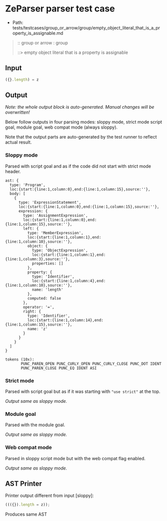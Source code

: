 # ZeParser parser test case

- Path: tests/testcases/group_or_arrow/group/empty_object_literal_that_is_a_property_is_assignable.md

> :: group or arrow : group
>
> ::> empty object literal that is a property is assignable

## Input

`````js
({}.length) = z
`````

## Output

_Note: the whole output block is auto-generated. Manual changes will be overwritten!_

Below follow outputs in four parsing modes: sloppy mode, strict mode script goal, module goal, web compat mode (always sloppy).

Note that the output parts are auto-generated by the test runner to reflect actual result.

### Sloppy mode

Parsed with script goal and as if the code did not start with strict mode header.

`````
ast: {
  type: 'Program',
  loc:{start:{line:1,column:0},end:{line:1,column:15},source:''},
  body: [
    {
      type: 'ExpressionStatement',
      loc:{start:{line:1,column:0},end:{line:1,column:15},source:''},
      expression: {
        type: 'AssignmentExpression',
        loc:{start:{line:1,column:0},end:{line:1,column:15},source:''},
        left: {
          type: 'MemberExpression',
          loc:{start:{line:1,column:1},end:{line:1,column:10},source:''},
          object: {
            type: 'ObjectExpression',
            loc:{start:{line:1,column:1},end:{line:1,column:3},source:''},
            properties: []
          },
          property: {
            type: 'Identifier',
            loc:{start:{line:1,column:4},end:{line:1,column:10},source:''},
            name: 'length'
          },
          computed: false
        },
        operator: '=',
        right: {
          type: 'Identifier',
          loc:{start:{line:1,column:14},end:{line:1,column:15},source:''},
          name: 'z'
        }
      }
    }
  ]
}

tokens (10x):
       PUNC_PAREN_OPEN PUNC_CURLY_OPEN PUNC_CURLY_CLOSE PUNC_DOT IDENT
       PUNC_PAREN_CLOSE PUNC_EQ IDENT ASI
`````

### Strict mode

Parsed with script goal but as if it was starting with `"use strict"` at the top.

_Output same as sloppy mode._

### Module goal

Parsed with the module goal.

_Output same as sloppy mode._

### Web compat mode

Parsed in sloppy script mode but with the web compat flag enabled.

_Output same as sloppy mode._

## AST Printer

Printer output different from input [sloppy]:

````js
((({}).length = z));
````

Produces same AST
